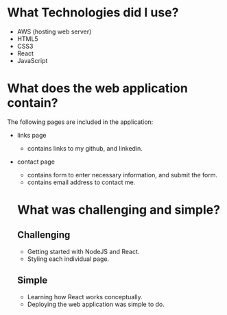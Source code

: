 # What Technologies did I use?
- AWS (hosting web server)
- HTML5
- CSS3
- React
- JavaScript

# What does the web application contain?
The following pages are included in the application:
- links page
  - contains links to my github, and linkedin.
- contact page
  - contains form to enter necessary information, and submit the form.
  - contains email address to contact me.

  # What was challenging and simple?
  ## Challenging
  - Getting started with NodeJS and React.
  - Styling each individual page.
  
  ## Simple
  - Learning how React works conceptually.
  - Deploying the web application was simple to do.

